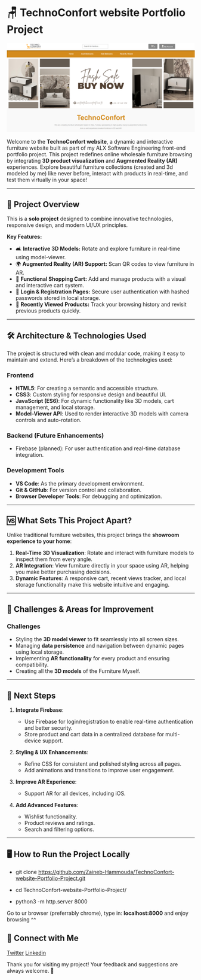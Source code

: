 # 🪑 TechnoConfort website Portfolio Project

![Website Header](./content/images_icons/header-image.png)

Welcome to the **TechnoConfort website**, a dynamic and interactive furniture website built as part of my ALX Software Engineering front-end portfolio project. This project redefines online wholesale furniture browsing by integrating **3D product visualization** and **Augmented Reality (AR)** experiences. Explore beautiful furniture collections (created and 3d modeled by me) like never before, interact with products in real-time, and test them virtually in your space!

---

## 🚀 Project Overview

This is a **solo project** designed to combine innovative technologies, responsive design, and modern UI/UX principles. 

**Key Features:**
- 🛋️ **Interactive 3D Models:** Rotate and explore furniture in real-time using model-viewer.
- 🌍 **Augmented Reality (AR) Support:** Scan QR codes to view furniture in AR.
- 🛒 **Functional Shopping Cart:** Add and manage products with a visual and interactive cart system.
- 🔐 **Login & Registration Pages:** Secure user authentication with hashed passwords stored in local storage.
- 📜 **Recently Viewed Products:** Track your browsing history and revisit previous products quickly.

---

## 🛠️ Architecture & Technologies Used

The project is structured with clean and modular code, making it easy to maintain and extend. Here’s a breakdown of the technologies used:

### **Frontend**
- **HTML5**: For creating a semantic and accessible structure.
- **CSS3**: Custom styling for responsive design and beautiful UI.
- **JavaScript (ES6)**: For dynamic functionality like 3D models, cart management, and local storage.
- **Model-Viewer API**: Used to render interactive 3D models with camera controls and auto-rotation.

### **Backend (Future Enhancements)**
- Firebase (planned): For user authentication and real-time database integration.

### **Development Tools**
- **VS Code**: As the primary development environment.
- **Git & GitHub**: For version control and collaboration.
- **Browser Developer Tools**: For debugging and optimization.

---

## 🆚 What Sets This Project Apart?

Unlike traditional furniture websites, this project brings the **showroom experience to your home**:
1. **Real-Time 3D Visualization**: Rotate and interact with furniture models to inspect them from every angle.
2. **AR Integration**: View furniture directly in your space using AR, helping you make better purchasing decisions.
3. **Dynamic Features**: A responsive cart, recent views tracker, and local storage functionality make this website intuitive and engaging.

---

## 🚧 Challenges & Areas for Improvement

### Challenges
- Styling the **3D model viewer** to fit seamlessly into all screen sizes.
- Managing **data persistence** and navigation between dynamic pages using local storage.
- Implementing **AR functionality** for every product and ensuring compatibility.
- Creating all the **3D models** of the Furniture Myself.

---

## 🔮 Next Steps

1. **Integrate Firebase**:
   - Use Firebase for login/registration to enable real-time authentication and better security.
   - Store product and cart data in a centralized database for multi-device support.

2. **Styling & UX Enhancements**:
   - Refine CSS for consistent and polished styling across all pages.
   - Add animations and transitions to improve user engagement.

3. **Improve AR Experience**:
   - Support AR for all devices, including iOS.

4. **Add Advanced Features**:
   - Wishlist functionality.
   - Product reviews and ratings.
   - Search and filtering options.

---

## 🖥️ How to Run the Project Locally

  - git clone https://github.com/Zaineb-Hammouda/TechnoConfort-website-Portfolio-Project.git

  - cd TechnoConfort-website-Portfolio-Project/

  - python3 -m http.server 8000

  Go to ur browser (preferrably chrome), type in: **localhost:8000** and enjoy browsing ^^

## 🤝 Connect with Me
[Twitter]([URL](https://x.com/Zee_Hammouda))
[Linkedin]([URL][https://x.com/Zee_Hammouda](https://www.linkedin.com/in/zainebhammouda/))

Thank you for visiting my project! Your feedback and suggestions are always welcome. 🙌
  
